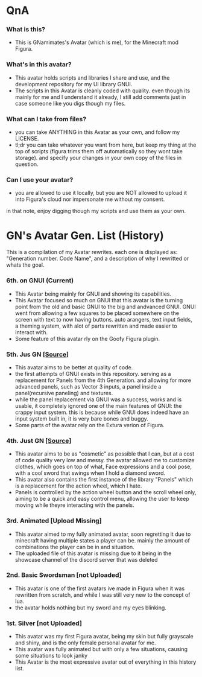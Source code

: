 # QnA
### What is this?
- This is GNamimates's Avatar (which is me), for the Minecraft mod Figura.
### What's in this avatar?
- This avatar holds scripts and libraries I share and use, and the development repository for my UI library GNUI.
- The scripts in this Avatar is cleanly coded with quality. even though its mainly for me and I understand it already, I still add comments just in case someone like you digs though my files.
### What can I take from files?
- you can take ANYTHING in this Avatar as your own, and follow my LICENSE.
- tl;dr you can take whatever you want from here, but keep my thing at the top of scripts (figura trims them off automatically so they wont take storage). and specify your changes in your own copy of the files in question.
### Can I use your avatar?
- you are allowed to use it locally, but you are NOT allowed to upload it into Figura's cloud nor impersonate me without my consent.

in that note, enjoy digging though my scripts and use them as your own.


# GN's Avatar Gen. List (History)
This is a compilation of my Avatar rewrites. each one is displayed as: "Generation number. Code Name", and a description of why I rewritted or whats the goal.

### 6th. on GNUI (Current)
- This Avatar being mainly for GNUI and showing its capabilities.
- This Avatar focused so much on GNUI that this avatar is the turning point from the old and basic GNUI to the big and andvanced GNUI. GNUI went from allowing a few squares to be placed somewhere on the screen with text to now having buttons. auto arangers, text input fields, a theming system, with alot of parts rewritten and made easier to interact with.
- Some feature of this avatar rly on the Goofy Figura plugin.

### 5th. Jus GN [[Source]](https://github.com/lua-gods/GNs-Avatar-2)
- This avatar aims to be better at quality of code.
- the first attempts of GNUI exists in this repository. serving as a replacement for Panels from the 4th Generation. and allowing for more advanced panels, such as Vector 3 inputs, a panel inside a panel(recursive paneling) and textures.
- while the panel replacement via GNUI was a success, works and is usable, it completely ignored one of the main features of GNUI: the crappy input system. this is because while GNUI does indeed have an input system built in, it is very bare bones and buggy.
- Some parts of the avatar rely on the Extura verion of Figura.


### 4th. Just GN [[Source]](https://github.com/lua-gods/GNs-Figura-Avatar)
- This avatar aims to be as "cosmetic" as possible that I can, but at a cost of code quality very low and messy.
the avatar allowed me to customize clothes, which goes on top of what, Face expressions and a cool pose, with a cool sword that swings when I hold a diamond sword.
- This avatar also contains the first instance of the library "Panels" which is a replacement for the action wheel, which I hate.
- Panels is controlled by the action wheel button and the scroll wheel only, aiming to be a quick and easy control menu, allowing the user to keep moving while theyre interacting with the panels.  

### 3rd. Animated [Upload Missing]
- This avatar aimed to my fully animated avatar, soon regretting it due to minecraft having multiple states a player can be. mainly the amount of combinations the player can be in and situation.
- The uploaded file of this avatar is missing due to it being in the showcase channel of the discord server that was deleted

### 2nd. Basic Swordsman [not Uploaded]
- This avatar is one of the first avatars ive made in Figura when it was rewritten from scratch, and while I was still very new to the concept of lua.
- the avatar holds nothing but my sword and my eyes blinking.

### 1st. Silver [not Uploaded]
- This avatar was my first Figura avatar, being my skin but fully grayscale and shiny, and is the only female personal avatar for me.
- This avatar was fully animated but with only a few situations, causing some situations to look janky
- This Avatar is the most expressive avatar out of everything in this history list.